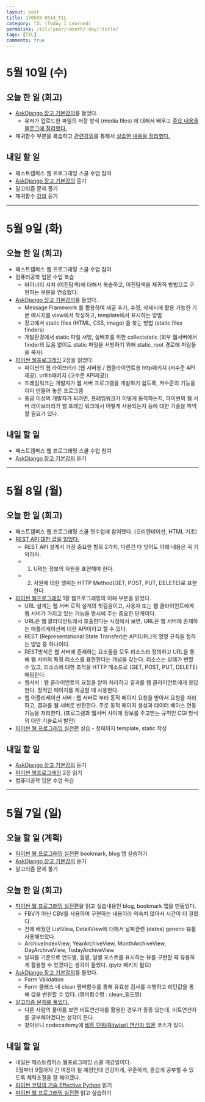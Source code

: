 ```yaml
---
layout: post
title: 170508-0514_TIL
category: TIL (Today I Learned)
permalink: /til/:year/:month/:day/:title/
tags: [TIL]
comments: true
---
```

# 5월 10일 (수)

## 오늘 한 일 (회고)
- [AskDjango 장고 기본강의](https://nomade.kr/vod/django/)를 들었다.
	- 유저가 업로드한 파일의 저장 방식 (media files) 에 대해서 배우고 [주요 내용을 블로그에 정리했다.](https://wayhome25.github.io/django/2017/05/10/media-file/)
- 재귀함수 부분을 복습하고 [관련강의](https://www.inflearn.com/course/%EC%95%8C%EA%B3%A0%EB%A6%AC%EC%A6%98-%EA%B0%95%EC%A2%8C/)를 통해서 [실습한 내용을 정리했다.](https://wayhome25.github.io/cs/2017/04/15/cs-16-1-recursion/)
<!-- - [알고리즘 문제](https://codility.com/demo/results/trainingD2YE5N-7Y4/)를 풀려고 1시간 동안 시도 했지만 자꾸 일부 테스트에서 시간초과가 되었다. 결국 다른 사람 답안을 찾아보았는데, 비둘기집 원리 (pigeonhole principle) 를 응용해야 쉽게 풀 수 있는 문제였다.  -->


## 내일 할 일
- 패스트캠퍼스 웹 프로그래밍 스쿨 수업 참여
- [AskDjango 장고 기본강의](https://nomade.kr/vod/django/) 듣기
- 알고리즘 문제 풀기
- 재귀함수 [강의]((https://www.inflearn.com/course/%EC%95%8C%EA%B3%A0%EB%A6%AC%EC%A6%98-%EA%B0%95%EC%A2%8C/)) 듣기  

---

# 5월 9일 (화)

## 오늘 한 일 (회고)
- 패스트캠퍼스 웹 프로그래밍 스쿨 수업 참여
- 컴퓨터공학 입문 수업 복습
	- 바이너리 서치 (이진탐색)에 대해서 복습하고, 이진탐색을 제귀적 방법으로 구현하는 부분을 연습했다.
- [AskDjango 장고 기본강의](https://nomade.kr/vod/django/)를 들었다.
	- Message Framework 를 활용하여 새글 추가, 수정, 삭제시에 활용 가능한 기본 메시지를 view에서 작성하고, template에서 표시하는 방법
	- 장고에서 static files (HTML, CSS, image) 을 찾는 방법 (static files finders)
	- 개발환경에서 static 파일 서빙, 실배포를 위한 collectstatic (외부 웹서버에서 finder의 도움 없이도 static 파일을 서빙하기 위해 static_root 경로에 파일들을 복사)
- [파이썬 웹프로그래밍](http://www.yes24.com/24/goods/17295239?scode=032&OzSrank=1) 2장을 읽었다.
	- 파이썬의 웹 라이브러리 (웹 서버용 / 웹클라이언트용 http패키지 (저수준 API제공), urllib패키지 (고수준 API제공))
	- 프레임워크는 개발자가 웹 서버 프로그램을 개발하기 쉽도록, 저수준의 기능을 이미 만들어 놓은 프로그램
	- 중급 이상의 개발자가 되려면, 프레임워크가 어떻게 동작하는지, 파이썬의 웹 서버 라이브러리가 웹 프레임 워크에서 어떻게 사용되는지 등에 대한 기술을 파악할 필요가 있다.

## 내일 할 일
- 패스트캠퍼스 웹 프로그래밍 스쿨 수업 참여
- [AskDjango 장고 기본강의](https://nomade.kr/vod/django/) 듣기


---
# 5월 8일 (월)

## 오늘 한 일 (회고)
- 패스트캠퍼스 웹 프로그래밍 스쿨 첫수업에 참여했다. (오리엔테이션, HTML 기초)
- [REST API 대한 글을 읽었다.](http://meetup.toast.com/posts/92)
	- REST API 설계시 가장 중요한 항목 2가지, 다른건 다 잊어도 아래 내용은 꼭 기억하자.
	- 1) URI는 정보의 자원을 표현해야 한다.
	- 2) 자원에 대한 행위는 HTTP Method(GET, POST, PUT, DELETE)로 표현한다.
- [파이썬 웹프로그래밍](http://www.yes24.com/24/goods/17295239?scode=032&OzSrank=1) 1장 웹프로그래밍의 이해 부분을 읽었다.
	- URL 설계는 웹 서버 로직 설계의 첫걸음이고, 사용자 또는 웹 클라이언트에게 웹 서버가 가지고 있는 기능을 명시에 주는 중요한 단계이다.
	- URL은 웹 클라이언트에서 호출한다는 시점에서 보면, URL은 웹 서버에 존재하는 애플리케이션에 대한 API이라고 할 수 있다.
	- REST (Representational State Transfer)는 API(URL)의 명명 규칙을 정하는 방법 중 하나이다.
	- REST방식은 웹 서버에 존재하는 요소들을 모두 리소스라 정의하고 URL을 통해 웹 서버의 특정 리소스를 표현한다는 개념을 갖는다.
	  리소스는 상태가 변할 수 있고, 리소스에 대한 조작을 HTTP 메소드로 (GET, POST, PUT, DELETE) 매핑한다.
	- 웹서버 : 웹 클라이언트의 요청을 받아 처리하고 결과를 웹 클라이언트에게 응답한다. 정적인 페이지를 제공할 때 사용한다.
	- 웹 어플리케이션 서버 : 웹 서버로 부터 동적 페이지 요청을 받아서 요청을 처리하고, 결과를 웹 서버로 반환한다. 주로 동적 페이지 생성과 데이터 베이스 연동 기능을 처리한다. (프로그램과 웹서버 사이에 정보를 주고받는 규칙인 CGI 방식의 대안 기술로서 발전)
- [파이썬 웹 프로그래밍 실전편](http://www.aladin.co.kr/shop/wproduct.aspx?ItemId=86938449) 실습 - 첫페이지 template, static 작성

## 내일 할 일
- [AskDjango 장고 기본강의](https://nomade.kr/vod/django/) 듣기
- [파이썬 웹프로그래밍](http://www.yes24.com/24/goods/17295239?scode=032&OzSrank=1) 2장 읽기
- 컴퓨터공학 입문 수업 복습
---

# 5월 7일 (일)

## 오늘 할 일 (계획)
- [파이썬 웹 프로그래밍 실전편](http://www.aladin.co.kr/shop/wproduct.aspx?ItemId=86938449) bookmark, blog 앱 실습하기
- [AskDjango 장고 기본강의](https://nomade.kr/vod/django/) 듣기
- 알고리즘 문제 풀기

## 오늘 한 일 (회고)
- [파이썬 웹 프로그래밍 실전편](http://www.aladin.co.kr/shop/wproduct.aspx?ItemId=86938449)을 읽고 실습내용인 blog, bookmark 앱을 만들었다.
	- FBV가 아닌 CBV를 사용하여 구현하는 내용이라 익숙치 않아서 시간이 더 걸렸다.
	- 전에 배웠던 ListView, DetailView에 더해서 날짜관련 (dates) generic 뷰를 사용해보았다.
	- ArchiveIndexView, YearArchiveView, MonthArchiveView, DayArchiveView, TodayArchiveView
	- 날짜를 기준으로 연도별, 월별, 일별 포스트를 표시하는 뷰를 구현할 때 유용하게 활용할 수 있겠다는 생각이 들었다. (pytz 패키지 필요)
- [AskDjango 장고 기본강의](https://nomade.kr/vod/django/)를 들었다.
	- Form Validation
	- Form 클래스 내 clean 멤버함수를 통해 유효성 검사를 수행하고 리턴값을 통해 값을 변환할 수 있다. (멤버함수명 : clean_필드명)
- [알고리즘 문제를 풀었다.](https://wayhome25.github.io/algorithm/2017/05/07/permcheck/)
	- 다른 사람의 풀이를 보면 비트연산자를 활용한 경우가 종종 있는데, 비트연산자를 공부해야겠다는 생각이 든다.
	- 찾아보니 codecademy에 [비트 단위(Bitwise) 연산자 입문](https://www.codecademy.com/courses/python-intermediate-ko-0tdxd/0/1) 코스가 있다.

## 내일 할 일
- 내일은 패스트캠퍼스 웹프로그래밍 스쿨 개강일이다.   
  5월부터 9월까지 긴 여정이 될 예정인데 건강하게, 꾸준하게, 즐겁게 공부할 수 있도록 체력조절을 잘 해야겠다.
- [파이썬 코딩의 기술 Effective Python](http://www.gilbut.co.kr/book/bookView.aspx?bookcode=BN001430) 읽기
- [파이썬 웹 프로그래밍 실전편](http://www.aladin.co.kr/shop/wproduct.aspx?ItemId=86938449) 읽고 실습하기
